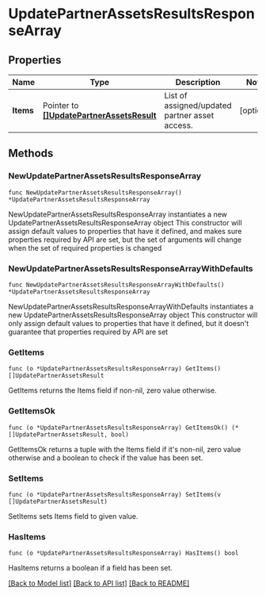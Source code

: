 # UpdatePartnerAssetsResultsResponseArray

## Properties

Name | Type | Description | Notes
------------ | ------------- | ------------- | -------------
**Items** | Pointer to [**[]UpdatePartnerAssetsResult**](UpdatePartnerAssetsResult.md) | List of assigned/updated partner asset access. | [optional] 

## Methods

### NewUpdatePartnerAssetsResultsResponseArray

`func NewUpdatePartnerAssetsResultsResponseArray() *UpdatePartnerAssetsResultsResponseArray`

NewUpdatePartnerAssetsResultsResponseArray instantiates a new UpdatePartnerAssetsResultsResponseArray object
This constructor will assign default values to properties that have it defined,
and makes sure properties required by API are set, but the set of arguments
will change when the set of required properties is changed

### NewUpdatePartnerAssetsResultsResponseArrayWithDefaults

`func NewUpdatePartnerAssetsResultsResponseArrayWithDefaults() *UpdatePartnerAssetsResultsResponseArray`

NewUpdatePartnerAssetsResultsResponseArrayWithDefaults instantiates a new UpdatePartnerAssetsResultsResponseArray object
This constructor will only assign default values to properties that have it defined,
but it doesn't guarantee that properties required by API are set

### GetItems

`func (o *UpdatePartnerAssetsResultsResponseArray) GetItems() []UpdatePartnerAssetsResult`

GetItems returns the Items field if non-nil, zero value otherwise.

### GetItemsOk

`func (o *UpdatePartnerAssetsResultsResponseArray) GetItemsOk() (*[]UpdatePartnerAssetsResult, bool)`

GetItemsOk returns a tuple with the Items field if it's non-nil, zero value otherwise
and a boolean to check if the value has been set.

### SetItems

`func (o *UpdatePartnerAssetsResultsResponseArray) SetItems(v []UpdatePartnerAssetsResult)`

SetItems sets Items field to given value.

### HasItems

`func (o *UpdatePartnerAssetsResultsResponseArray) HasItems() bool`

HasItems returns a boolean if a field has been set.


[[Back to Model list]](../README.md#documentation-for-models) [[Back to API list]](../README.md#documentation-for-api-endpoints) [[Back to README]](../README.md)


